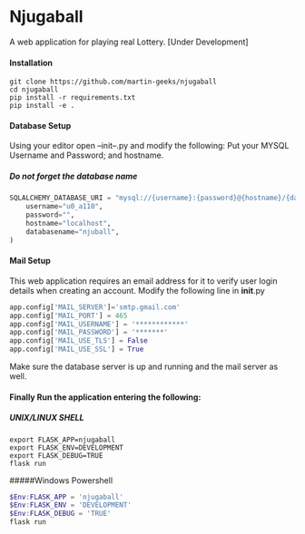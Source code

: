 # Njugaball
A web application for playing real Lottery. 
[Under Development]
#### Installation
```shell
git clone https://github.com/martin-geeks/njugaball
cd njugaball
pip install -r requirements.txt
pip install -e .
```
#### Database Setup
Using your editor open &ndash;init&ndash;.py and modify the following:
Put your MYSQL Username and Password; and hostname.
##### Do not forget the database name
```python
SQLALCHEMY_DATABASE_URI = "mysql://{username}:{password}@{hostname}/{databasename}".format(
    username="u0_a110",
    password="",
    hostname="localhost",
    databasename="njuball",
)
```
#### Mail Setup
This web application requires an email address for it to verify user login details when creating an account.
Modify the following line in __init__.py
```python
app.config['MAIL_SERVER']='smtp.gmail.com'
app.config['MAIL_PORT'] = 465
app.config['MAIL_USERNAME'] = '************'
app.config['MAIL_PASSWORD'] = '*******'
app.config['MAIL_USE_TLS'] = False
app.config['MAIL_USE_SSL'] = True
```
Make sure the database server is up and running and the mail server as well.

#### Finally Run the application entering the following:
##### UNIX/LINUX SHELL
```shell
export FLASK_APP=njugaball
export FLASK_ENV=DEVELOPMENT
export FLASK_DEBUG=TRUE
flask run
```
#####Windows Powershell
```powershell
$Env:FLASK_APP = 'njugaball'
$Env:FLASK_ENV = 'DEVELOPMENT'
$Env:FLASK_DEBUG = 'TRUE'
flask run
```

